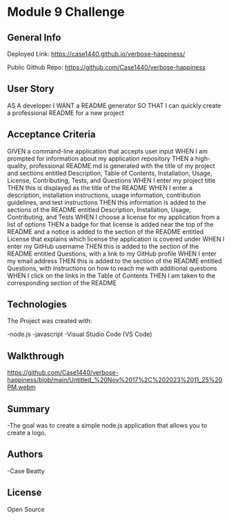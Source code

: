# Module 9 Challenge

## General Info

Deployed Link: https://case1440.github.io/verbose-happiness/

Public Github Repo: https://github.com/Case1440/verbose-happiness

## User Story

AS A developer
I WANT a README generator
SO THAT I can quickly create a professional README for a new project


## Acceptance Criteria

GIVEN a command-line application that accepts user input
WHEN I am prompted for information about my application repository
THEN a high-quality, professional README.md is generated with the title of my project and sections entitled Description, Table of Contents, Installation, Usage, License, Contributing, Tests, and Questions
WHEN I enter my project title
THEN this is displayed as the title of the README
WHEN I enter a description, installation instructions, usage information, contribution guidelines, and test instructions
THEN this information is added to the sections of the README entitled Description, Installation, Usage, Contributing, and Tests
WHEN I choose a license for my application from a list of options
THEN a badge for that license is added near the top of the README and a notice is added to the section of the README entitled License that explains which license the application is covered under
WHEN I enter my GitHub username
THEN this is added to the section of the README entitled Questions, with a link to my GitHub profile
WHEN I enter my email address
THEN this is added to the section of the README entitled Questions, with instructions on how to reach me with additional questions
WHEN I click on the links in the Table of Contents
THEN I am taken to the corresponding section of the README


## Technologies

The Project was created with:

-node.js
-javascript
-Visual Studio Code (VS Code)

## Walkthrough

https://github.com/Case1440/verbose-happiness/blob/main/Untitled_%20Nov%2017%2C%202023%2011_25%20PM.webm

## Summary

-The goal was to create a simple node.js application that allows you to create a logo.

## Authors

-Case Beatty

## License

Open Source
